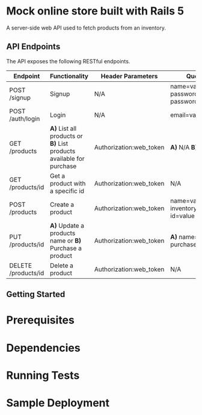 # Mock online store built with Rails 5

A server-side web API used to fetch products from an inventory.

## API Endpoints

The API exposes the following RESTful endpoints. 

| Endpoint | Functionality | Header Parameters | Query Parameters
| --- | --- | --- | --- | 
| POST /signup | Signup | N/A| name=value email=value password=value password_confirmation=value
| POST /auth/login | Login | N/A | email=value password=value
| GET /products | **A)** List all products or **B)** List products available for purchase| Authorization:web_token| **A)** N/A **B)** available=true
| GET /products/id | Get a product with a specific id | Authorization:web_token | N/A |
| POST /products | Create a product | Authorization:web_token | name=value price=value inventory_count=value id=value
| PUT /products/id | **A)** Update a products name or **B)** Purchase a product | Authorization:web_token | **A)** name=value **B)** purchase=true
| DELETE /products/id | Delete a product | Authorization:web_token | N/A

## Getting Started

# Prerequisites

# Dependencies

# Running Tests

# Sample Deployment 




